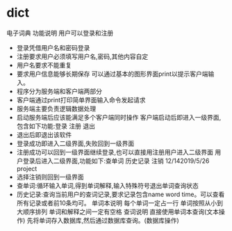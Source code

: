 # dict
电子词典
功能说明
用户可以登录和注册
* 登录凭借用户名和密码登录
* 注册要求用户必须填写用户名,密码,其他内容自定
* 用户名要求不能重复
* 要求用户信息能够长期保存
可以通过基本的图形界面print以提示客户端输入。
* 程序分为服务端和客户端两部分
* 客户端通过print打印简单界面输入命令发起请求
* 服务端主要负责逻辑数据处理
* 启动服务端后应该能满足多个客户端同时操作
客户端启动后即进入一级界面,包含如下功能:登录 注册 退出
* 退出后即退出该软件
* 登录成功即进入二级界面,失败回到一级界面
* 注册成功可以回到一级界面继续登录,也可以直接用注册用户进入二级界面
用户登录后进入二级界面,功能如下:查单词 历史记录 注销
12/142019/5/26
project
* 选择注销则回到一级界面
* 查单词:循环输入单词,得到单词解释,输入特殊符号退出单词查询状态
* 历史记录:查询当前用户的查词记录,要求记录包含name
word
time。可以查看所有记录或者前10条均可。
单词本说明
每个单词一定占一行
单词按照从小到大顺序排列
单词和解释之间一定有空格
查词说明
直接使用单词本查询(文本操作)
先将单词存入数据库,然后通过数据库查询。(数据库操作)
